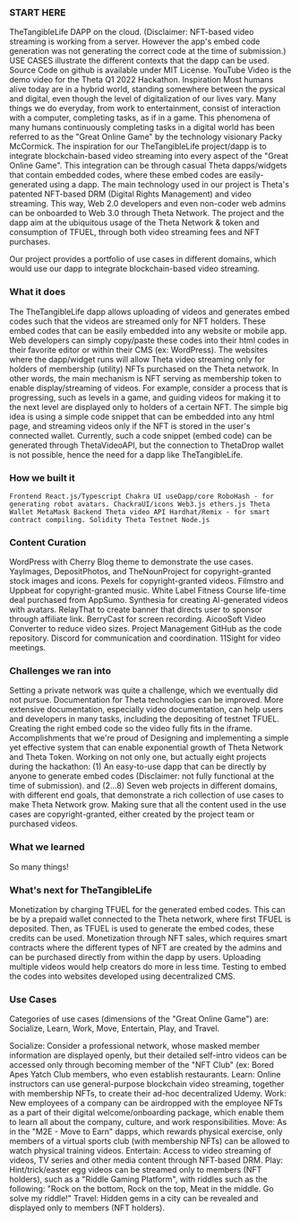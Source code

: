 
### START HERE

TheTangibleLife DAPP on the cloud. (Disclaimer: NFT-based video streaming is working from a server. However the app's embed code generation was not generating the correct code at the time of submission.)
USE CASES illustrate the different contexts that the dapp can be used.
Source Code on github is available under MIT License.
YouTube Video is the demo video for the Theta Q1 2022 Hackathon.
Inspiration
Most humans alive today are in a hybrid world, standing somewhere between the pysical and digital, even though the level of digitalization of our lives vary.
Many things we do everyday, from work to entertainment, consist of interaction with a computer, completing tasks, as if in a game.
This phenomena of many humans continuously completing tasks in a digital world has been referred to as the "Great Online Game" by the technology visionary Packy McCormick.
The inspiration for our TheTangibleLife project/dapp is to integrate blockchain-based video streaming into every aspect of the "Great Online Game".
This integration can be through casual Theta dapps/widgets that contain embedded codes, where these embed codes are easily-generated using a dapp.
The main technology used in our project is Theta's patented NFT-based DRM (Digital Rights Management) and video streaming.
This way, Web 2.0 developers and even non-coder web admins can be onboarded to Web 3.0 through Theta Network.
The project and the dapp aim at the ubiquitous usage of the Theta Network & token and consumption of TFUEL, through both video streaming fees and NFT purchases.

Our project provides a portfolio of use cases in different domains, which would use our dapp to integrate blockchain-based video streaming.

### What it does
The TheTangibleLife dapp allows uploading of videos and generates embed codes such that the videos are streamed only for NFT holders.
These embed codes that can be easily embedded into any website or mobile app.
Web developers can simply copy/paste these codes into their html codes in their favorite editor or within their CMS (ex: WordPress).
The websites where the dapp/widget runs will allow Theta video streaming only for holders of membership (utility) NFTs purchased on the Theta network.
In other words, the main mechanism is NFT serving as membership token to enable display/streaming of videos.
For example, consider a process that is progressing, such as levels in a game, and guiding videos for making it to the next level are displayed only to holders of a certain NFT.
The simple big idea is using a simple code snippet that can be embedded into any html page, and streaming videos only if the NFT is stored in the user's connected wallet.
Currently, such a code snippet (embed code) can be generated through ThetaVideoAPI, but the connection to ThetaDrop wallet is not possible, hence the need for a dapp like TheTangibleLife.

### How we built it

`Frontend
React.js/Typescript
Chakra UI
useDapp/core
RoboHash - for generating robot avatars.
ChackraUI/icons
Web3.js
ethers.js
Theta Wallet
MetaMask
Backend
Theta video API
Hardhat/Remix - for smart contract compiling.
Solidity
Theta Testnet
Node.js`

### Content Curation

WordPress with Cherry Blog theme to demonstrate the use cases.
YayImages, DepositPhotos, and TheNounProject for copyright-granted stock images and icons.
Pexels for copyright-granted videos.
Filmstro and Uppbeat for copyright-granted music.
White Label Fitness Course life-time deal purchased from AppSumo.
Synthesia for creating AI-generated videos with avatars.
RelayThat to create banner that directs user to sponsor through affiliate link.
BerryCast for screen recording.
AicooSoft Video Converter to reduce video sizes.
Project Management
GitHub as the code repository.
Discord for communication and coordination.
11Sight for video meetings.

### Challenges we ran into

Setting a private network was quite a challenge, which we eventually did not pursue.
Documentation for Theta technologies can be improved. More extensive documentation, especially video documentation, can help users and developers in many tasks, including the depositing of testnet TFUEL.
Creating the right embed code so the video fully fits in the iframe.
Accomplishments that we're proud of
Designing and implementing a simple yet effective system that can enable exponential growth of Theta Network and Theta Token.
Working on not only one, but actually eight projects during the hackathon: (1) An easy-to-use dapp that can be directly by anyone to generate embed codes (Disclaimer: not fully functional at the time of submission). and (2...8) Seven web projects in different domains, with different end goals, that demonstrate a rich collection of use cases to make Theta Network grow.
Making sure that all the content used in the use cases are copyright-granted, either created by the project team or purchased videos.

### What we learned

So many things!

### What's next for TheTangibleLife

Monetization by charging TFUEL for the generated embed codes. This can be by a prepaid wallet connected to the Theta network, where first TFUEL is deposited. Then, as TFUEL is used to generate the embed codes, these credits can be used.
Monetization through NFT sales, which requires smart contracts where the different types of NFT are created by the admins and can be purchased directly from within the dapp by users.
Uploading multiple videos would help creators do more in less time.
Testing to embed the codes into websites developed using decentralized CMS.

### Use Cases

Categories of use cases (dimensions of the "Great Online Game") are: Socialize, Learn, Work, Move, Entertain, Play, and Travel.

Socialize: Consider a professional network, whose masked member information are displayed openly, but their detailed self-intro videos can be accessed only through becoming member of the "NFT Club" (ex: Bored Apes Yatch Club members, who even establish restaurants.
Learn: Online instructors can use general-purpose blockchain video streaming, together with membership NFTs, to create their ad-hoc decentralized Udemy.
Work: New employees of a company can be airdropped with the employee NFTs as a part of their digital welcome/onboarding package, which enable them to learn all about the company, culture, and work responsibilities.
Move: As in the "M2E - Move to Earn" dapps, which rewards physical exercise, only members of a virtual sports club (with membership NFTs) can be allowed to watch physical training videos.
Entertain: Access to video streaming of videos, TV series and other media content through NFT-based DRM.
Play: Hint/trick/easter egg videos can be streamed only to members (NFT holders), such as a "Riddle Gaming Platform", with riddles such as the following: "Rock on the bottom, Rock on the top, Meat in the middle. Go solve my riddle!"
Travel: Hidden gems in a city can be revealed and displayed only to members (NFT holders).

